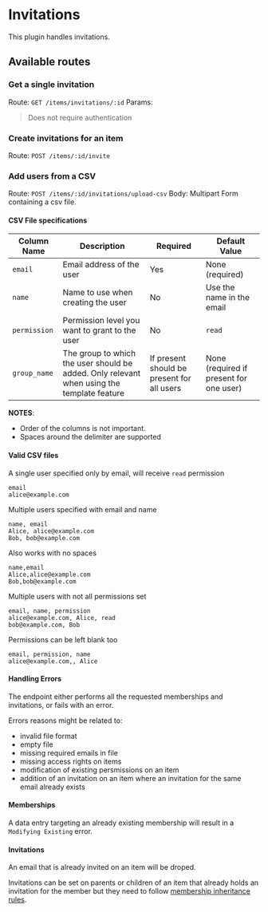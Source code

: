 # Invitations

This plugin handles invitations.

## Available routes

### Get a single invitation

Route: `GET /items/invitations/:id`
Params:

> Does not require authentication

### Create invitations for an item

Route: `POST /items/:id/invite`

### Add users from a CSV

Route: `POST /items/:id/invitations/upload-csv`
Body: Multipart Form containing a csv file.

#### CSV File specifications

| Column Name  | Description                                                                                | Required                                   | Default Value                           |
| ------------ | ------------------------------------------------------------------------------------------ | ------------------------------------------ | --------------------------------------- |
| `email`      | Email address of the user                                                                  | Yes                                        | None (required)                         |
| `name`       | Name to use when creating the user                                                         | No                                         | Use the name in the email               |
| `permission` | Permission level you want to grant to the user                                             | No                                         | `read`                                  |
| `group_name` | The group to which the user should be added. Only relevant when using the template feature | If present should be present for all users | None (required if present for one user) |

**NOTES**:

- Order of the columns is not important.
- Spaces around the delimiter are supported

#### Valid CSV files

A single user specified only by email, will receive `read` permission

```csv
email
alice@example.com
```

Multiple users specified with email and name

```csv
name, email
Alice, alice@example.com
Bob, bob@example.com
```

Also works with no spaces

```csv
name,email
Alice,alice@example.com
Bob,bob@example.com
```

Multiple users with not all permissions set

```csv
email, name, permission
alice@example.com, Alice, read
bob@example.com, Bob
```

Permissions can be left blank too

```csv
email, permission, name
alice@example.com,, Alice
```

#### Handling Errors

The endpoint either performs all the requested memberships and invitations, or fails with an error.

Errors reasons might be related to:

- invalid file format
- empty file
- missing required emails in file
- missing access rights on items
- modification of existing persmissions on an item
- addition of an invitation on an item where an invitation for the same email already exists

#### Memberships

A data entry targeting an already existing membership will result in a `Modifying Existing` error.

#### Invitations

An email that is already invited on an item will be droped.

Invitations can be set on parents or children of an item that already holds an invitation for the member but they need to follow [membership inheritance rules](../../../itemMembership/specifications.md#inheritance-rules).
